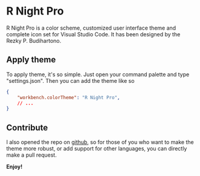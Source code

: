 # R Night Pro
R Night Pro is a color scheme, customized user interface theme and complete icon set for Visual Studio Code. It has been designed by the Rezky P. Budihartono.

## Apply theme

To apply theme, it's so simple. Just open your command palette and type "settings.json". Then you can add the theme like so

```json
{
    "workbench.colorTheme": "R Night Pro",
    // ...
}
```

## Contribute

I also opened the repo on [github](https://github.com/rezkyrere/r-night-pro), so for those of you who want to make the theme more robust, or add support for other languages, you can directly make a pull request.

**Enjoy!**
